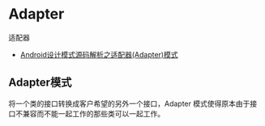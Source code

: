 # Adapter

适配器

* [Android设计模式源码解析之适配器(Adapter)模式](https://github.com/simple-android-framework-exchange/android_design_patterns_analysis/tree/master/adapter/mr.simple)

## Adapter模式

将一个类的接口转换成客户希望的另外一个接口，Adapter 模式使得原本由于接口不兼容而不能一起工作的那些类可以一起工作。
